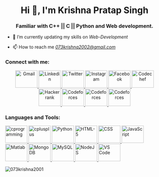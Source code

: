 <h1 align="center">Hi 👋, I'm Krishna Pratap Singh</h1>
<h3 align="center">Familiar with C++ || C || Python and Web development.</h3>

- 🌱 I’m currently updating my skills on *Web-Development*

- 📫 How to reach me *073krishna2002@gmail.com*

<h3 align="left">Connect with me:</h3>
<p align="left">
<div align="center">
  <a href="mailto:073krishna2002@gmail.com" target="_blank" rel="noreferrer">
  <img src="https://cdn.worldvectorlogo.com/logos/gmail-icon-2.svg" alt="Gmail" width="70" height="55">
  </a>
  <a href="https://www.linkedin.com/in/krishna-pratap-singh-7b0b61228/" target="_blank" rel="noreferrer">
  <img src="https://cdn.worldvectorlogo.com/logos/linkedin-icon-2.svg" alt="Linkedin" width="70" height="55">
  </a>
  <a href="https://twitter.com/Krishna99141626" target="_blank" rel="noreferrer">
  <img src="https://cdn.worldvectorlogo.com/logos/twitter-6.svg" alt="Twitter" width="70" height="55">
  </a>
  <a href="https://www.instagram.com/krishnapratapsingh2025/" target="_blank" rel="noreferrer">
  <img src="https://cdn.worldvectorlogo.com/logos/instagram-2016-5.svg" alt="Instagram" width="70" height="55">
  </a>
  <a href="https://www.facebook.com/krishnapratap.singh.1422409/" target="_blank" rel="noreferrer">
  <img src="https://cdn.worldvectorlogo.com/logos/facebook-3-2.svg" alt="Facebook" width="70" height="55">
  </a>
  <a href="https://www.codechef.com/users/krishnapratap1" target="_blank" rel="noreferrer">
  <img src="https://cdn.jsdelivr.net/npm/simple-icons@3.1.0/icons/codechef.svg" alt="Codechef" width="70" height="55">
  </a>
  <a href="https://www.hackerrank.com/073krishna2002" target="_blank" rel="noreferrer">
  <img src="https://cdn.worldvectorlogo.com/logos/hackerrank-4.svg" alt="Hackerrank" width="70" height="55">
  </a>
  <a href="https://codeforces.com/profile/073krishna2002" target="_blank" rel="noreferrer">
  <img src="https://cdn.jsdelivr.net/npm/simple-icons@3.1.0/icons/codeforces.svg" alt="Codeforces" width="70" height="55">
  </a>
  <a href="https://www.leetcode.com/073krishna2002" target="_blank" rel="noreferrer">
  <img src="https://cdn.jsdelivr.net/npm/simple-icons@3.1.0/icons/leetcode.svg" alt="Codeforces" width="70" height="55">
  </a>
  <a href="https://auth.geeksforgeeks.org/user/073krishna2002" target="_blank" rel="noreferrer">
  <img src="https://cdn.jsdelivr.net/npm/simple-icons@3.1.0/icons/geeksforgeeks.svg" alt="Codeforces" width="70" height="55">
  </a>
</div>
</p>

<h3 align="left">Languages and Tools:</h3>

<p align="left">
  <a href="https://www.cprogramming.com/" target="_blank" rel="noreferrer">
  <img src="https://cdn.worldvectorlogo.com/logos/c-1.svg" alt="cprogramming" width="70" height="55">
  </a>
  <a href="https://cplusplus.com/" target="_blank" rel="noreferrer">
  <img src="https://cdn.worldvectorlogo.com/logos/c.svg" alt="cplusplus" width="70" height="55">
  </a>
  <a href="https://www.w3schools.com/python/python_intro.asp" target="_blank" rel="noreferrer">
  <img src="https://cdn.worldvectorlogo.com/logos/python-5.svg" alt="Python" width="70" height="55">
  </a>
  <a href="https://www.w3.org/html/" target="_blank" rel="noreferrer">
  <img src="https://cdn.worldvectorlogo.com/logos/html5-2.svg" alt="HTML-5" width="70" height="55">
  </a>
  <a href="https://developer.mozilla.org/en-US/docs/Web/CSS" target="_blank" rel="noreferrer">
  <img src="https://cdn.worldvectorlogo.com/logos/css-3.svg" alt="CSS" width="70" height="55">
  </a>
  <a href="https://developer.mozilla.org/en-US/docs/Web/JavaScript" target="_blank" rel="noreferrer">
  <img src="https://cdn.worldvectorlogo.com/logos/javascript-1.svg" alt="JavaScript" width="70" height="55">
  </a>
  <a href="https://in.mathworks.com/" target="_blank" rel="noreferrer">
  <img src="https://cdn.worldvectorlogo.com/logos/mlab.svg" alt="Matlab" width="70" height="55">
  </a>
  <a href="https://www.mongodb.com/" target="_blank" rel="noreferrer">
  <img src="https://cdn.worldvectorlogo.com/logos/mongodb-icon-1.svg" alt="MongoDB" width="70" height="55">
  </a>
  <a href="https://www.mysql.com/" target="_blank" rel="noreferrer">
  <img src="https://cdn.worldvectorlogo.com/logos/mysql-logo.svg" alt="MySQL" width="70" height="55">
  </a>
  <a href="https://nodejs.org" target="_blank" rel="noreferrer">
  <img src="https://cdn.worldvectorlogo.com/logos/nodejs-icon.svg" alt="NodeJS" width="70" height="55">
  </a>
  <a href="https://code.visualstudio.com/" target="_blank" rel="noreferrer">
  <img src="https://cdn.worldvectorlogo.com/logos/visual-studio-code-1.svg" alt="VS Code" width="70" height="55">
  </a>
</p>

<p><img align="center" src="https://github-readme-streak-stats.herokuapp.com/?user=073krishna2001&" alt="073krishna2001" /></p>
